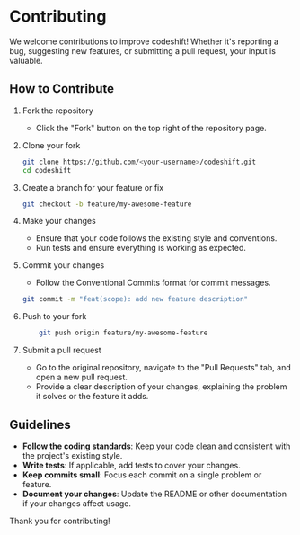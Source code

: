 # Contributing

We welcome contributions to improve codeshift! Whether it's reporting a bug, suggesting new features, or submitting a pull request, your input is valuable.

## How to Contribute

1. Fork the repository
    - Click the "Fork" button on the top right of the repository page.

2. Clone your fork

    ```bash
    git clone https://github.com/<your-username>/codeshift.git
    cd codeshift
    ```

3. Create a branch for your feature or fix

    ```bash
    git checkout -b feature/my-awesome-feature
    ```

4. Make your changes
    - Ensure that your code follows the existing style and conventions.
    - Run tests and ensure everything is working as expected.

5. Commit your changes
    - Follow the Conventional Commits format for commit messages.

    ```bash
    git commit -m "feat(scope): add new feature description"
    ```

6. Push to your fork

    ```bash
        git push origin feature/my-awesome-feature
    ```

7. Submit a pull request
    - Go to the original repository, navigate to the "Pull Requests" tab, and open a new pull request.
    - Provide a clear description of your changes, explaining the problem it solves or the feature it adds.

## Guidelines

- **Follow the coding standards**: Keep your code clean and consistent with the project's existing style.
- **Write tests**: If applicable, add tests to cover your changes.
- **Keep commits small**: Focus each commit on a single problem or feature.
- **Document your changes**: Update the README or other documentation if your changes affect usage.

Thank you for contributing!
